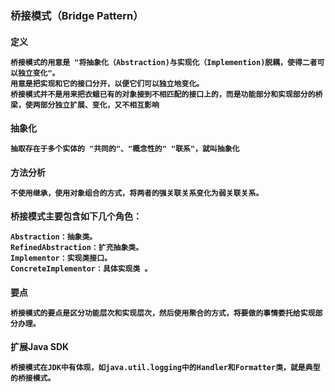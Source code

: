 <h3>桥接模式（Bridge Pattern）

<h4>定义

    桥接模式的用意是 "将抽象化（Abstraction)与实现化（Implemention)脱耦，使得二者可以独立变化"。
    用意是把实现和它的接口分开，以便它们可以独立地变化。
    桥接模式并不是用来把衣蛾已有的对象接到不相匹配的接口上的，而是功能部分和实现部分的桥梁，使两部分独立扩展、变化，又不相互影响

<h4>抽象化

    抽取存在于多个实体的 "共同的"、"概念性的" "联系"，就叫抽象化

<h4>方法分析

    不使用继承，使用对象组合的方式，将两者的强关联关系变化为弱关联关系。

<h4>桥接模式主要包含如下几个角色：

    Abstraction：抽象类。 
    RefinedAbstraction：扩充抽象类。 
    Implementor：实现类接口。 
    ConcreteImplementor：具体实现类 。 

<h4>要点

    桥接模式的要点是区分功能层次和实现层次，然后使用聚合的方式，将要做的事情委托给实现部分办理。

<h4>扩展Java SDK
    
    桥接模式在JDK中有体现，如java.util.logging中的Handler和Formatter类，就是典型的桥接模式。